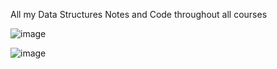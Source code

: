 All my Data Structures Notes and Code throughout all courses

![image](https://github.com/somwrks/Data-Structures/assets/85481905/de1ad3b8-edbf-4559-ad49-9bd174eb3a0a)

![image](https://github.com/somwrks/Data-Structures/assets/85481905/93a9c815-52ad-48f7-81dc-d6ce693ccacb)
